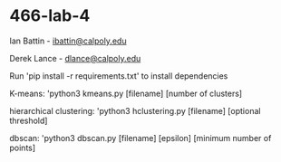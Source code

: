 # 466-lab-4

Ian Battin - ibattin@calpoly.edu

Derek Lance - dlance@calpoly.edu

Run 'pip install -r requirements.txt' to install dependencies

K-means: 'python3 kmeans.py [filename] [number of clusters]

hierarchical clustering: 'python3 hclustering.py [filename] [optional threshold]

dbscan: 'python3 dbscan.py [filename] [epsilon] [minimum number of points]